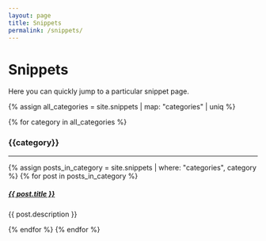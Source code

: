 ```yaml
---
layout: page
title: Snippets
permalink: /snippets/
---
```


# Snippets

Here you can quickly jump to a particular snippet page.

{% assign all_categories = site.snippets | map: "categories" | uniq %}

<div class="section-index">
    {% for category in all_categories %}
        <h3 id="{{category}}">{{category}}</h3>
        <hr class="panel-line">
        {% assign posts_in_category = site.snippets | where: "categories", category %}
        {% for post in posts_in_category  %}
            <div class="entry">
            <h5><a href="{{ post.url | prepend: site.baseurl }}">{{ post.title }}</a></h5>
            <p>{{ post.description }}</p>
            </div>
        {% endfor %}
    {% endfor %}
</div>
